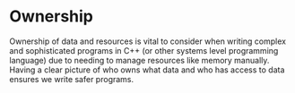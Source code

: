 # Ownership

Ownership of data and resources is vital to consider when writing complex and
sophisticated programs in C++ (or other systems level programming language) due to
needing to manage resources like memory manually. Having a clear picture of who owns what
data and who has access to data ensures we write safer programs.

